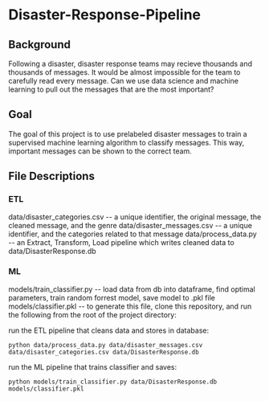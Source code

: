 # Disaster-Response-Pipeline

## Background
Following a disaster, disaster response teams may recieve thousands and thousands of messages. It would be almost impossible for the team to carefully read every message. Can we use data science and machine learning to pull out the messages that are the most important?

## Goal
The goal of this project is to use prelabeled disaster messages to train a supervised machine learning algorithm to classify messages. This way, important messages can be shown to the correct team. 

## File Descriptions

### ETL 
data/disaster_categories.csv -- a unique identifier, the original message, the cleaned message, and the genre
data/disaster_messages.csv -- a unique identifier, and the categories related to that message
data/process_data.py -- an Extract, Transform, Load pipeline which writes cleaned data to data/DisasterResponse.db

### ML 
models/train_classifier.py -- load data from db into dataframe, find optimal parameters, train random forrest model, save model to .pkl file
models/classifier.pkl -- to generate this file, clone this repository, and run the following from the root of the project directory:

run the ETL pipeline that cleans data and stores in database:
```
python data/process_data.py data/disaster_messages.csv data/disaster_categories.csv data/DisasterResponse.db
```

run the ML pipeline that trains classifier and saves:
```
python models/train_classifier.py data/DisasterResponse.db models/classifier.pkl
```
